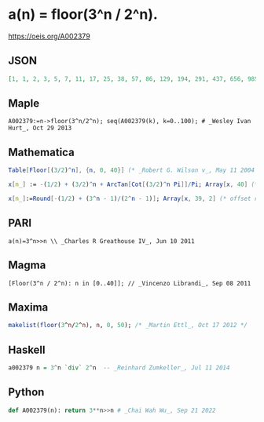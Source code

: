 # a\(n\) \= floor\(3^n / 2^n\)\.
https://oeis.org/A002379
## JSON
```JSON
[1, 1, 2, 3, 5, 7, 11, 17, 25, 38, 57, 86, 129, 194, 291, 437, 656, 985, 1477, 2216, 3325, 4987, 7481, 11222, 16834, 25251, 37876, 56815, 85222, 127834, 191751, 287626, 431439, 647159, 970739, 1456109, 2184164, 3276246, 4914369, 7371554, 11057332]
```
## Maple
```Maple
A002379:=n->floor(3^n/2^n); seq(A002379(k), k=0..100); # _Wesley Ivan Hurt_, Oct 29 2013
```
## Mathematica
```Mathematica
Table[Floor[(3/2)^n], {n, 0, 40}] (* _Robert G. Wilson v_, May 11 2004 *)
```
```Mathematica
x[n_] := -(1/2) + (3/2)^n + ArcTan[Cot[(3/2)^n Pi]]/Pi; Array[x, 40] (* _Fred Daniel Kline_, Dec 21 2017 *)
```
```Mathematica
x[n_]:=Round[-(1/2) + (3^n - 1)/(2^n - 1)]; Array[x, 39, 2] (* offset n+1, _Fred Daniel Kline_, Apr 13 2018 *)
```
## PARI
```PARI
a(n)=3^n>>n \\ _Charles R Greathouse IV_, Jun 10 2011
```
## Magma
```Magma
[Floor(3^n / 2^n): n in [0..40]]; // _Vincenzo Librandi_, Sep 08 2011
```
## Maxima
```Maxima
makelist(floor(3^n/2^n), n, 0, 50); /* _Martin Ettl_, Oct 17 2012 */
```
## Haskell
```Haskell
a002379 n = 3^n `div` 2^n  -- _Reinhard Zumkeller_, Jul 11 2014
```
## Python
```Python
def A002379(n): return 3**n>>n # _Chai Wah Wu_, Sep 21 2022
```
